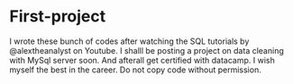 # First-project
I wrote these bunch of codes after watching the SQL tutorials by @alextheanalyst on Youtube. I shalll be posting a project on data cleaning with MySql server soon. And afterall get certified with datacamp.
I wish myself the best in the career.
Do not copy code without permission.
